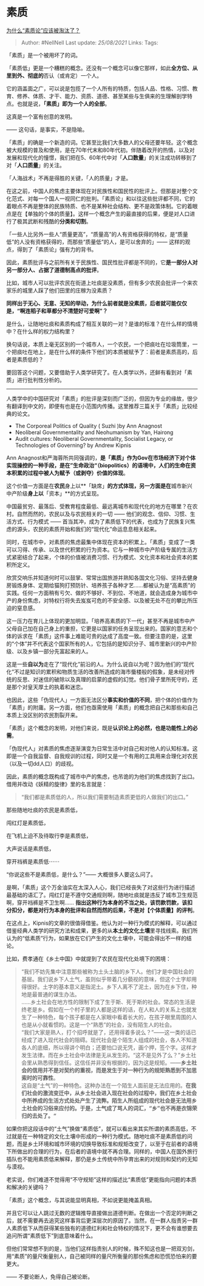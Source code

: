 # 素质
[为什么“素质论”应该被淘汰了？](https://zhuanlan.zhihu.com/p/103268667)

> Author: #NellNell 
Last update: *25/08/2021* 
Links:
Tags:   



  

「素质」是一个被用坏了的词。

「素质低」更是一个糟糕的概念。还没有一个概念可以像它那样，如此**全方位、从里到外、彻底的**否认（或肯定）一个人。

它的涵盖面之广，可以说是包揽了一个人所有的特质，包括人品、性格、习惯、教育、修养、体质、才干、能力、资质、道德、甚至某些与生俱来的生理解剖学特点。也就是说，**「素质」即为一个人的全部**。

这真是一个富有创意的发明。

—— 这句话，是事实，不是隐喻。

「素质」的确是一个新造的词。它甚至比我们大多数人的父母还要年轻。这个概念被大规模的普及和使用，是在70年代末和80年代初。伴随着改开的热情，以及对发展和现代化的憧憬，我们把在5、60年代中对「**人口数量**」的关注成功转移到了对「**人口质量**」的关注。

「人海战术」不再是得胜的关键，「人的质量」才是。

在这之前，中国人的焦虑主要体现在对民族性和国民性的批评上。但那是对整个文化范式、对每一个国人一视同仁的批判。「素质论」和以往这些批评都不同，它的着眼点不再是整体的民族特质、也不是某种社会结构、更不是政策体制。它的着眼点是在【单独的个体的质量】。这样一个概念产生的最直接的后果，便是对人口进行了极其武断和残酷的**分类和切割**。

「一些人比另外一些人“质量更高”，“质量高”的人有资格获得的特权，是“质量低”的人没有资格获得的，而那些“质量低”的人，是可以舍弃的」—— 这样的观点，得到了「素质论」强有力的背书。

因此，素质批评与之前所有关于民族性、国民性批评都是不同的，它**是一部分人对另一部分人、占据了道德制高点的批评**。

比如，城市人可以批评农民在街道上吐痰是没素质，但有多少农民会批评一个来农家乐的城里人踩了他们田里的庄稼为没素质？

**同样出于无心、无意、无知的举动，为什么前者就是没素质，后者就可能仅仅是，“啊连稻子和草都分不清楚好可爱啊”？**

是什么，让随地吐痰和素质构成了相互关联的一对？是谁的标准？在什么样的情境中？在什么样的权力结构里？

换句话说，本质上毫无区别的一个城市人，一个农民，一个把痰吐在垃圾筒里，一个把痰吐在地上，是在什么样的条件下他们的本质被赋予了：前者是素质高的，后者是素质低的？

要回答这个问题，又要借助于人类学研究了。在人类学以外，还鲜有看到对「素质」进行批判性分析的。

---

人类学中的中国研究对「素质」的批评是深刻而广泛的，但因为专业的缘故，很少有翻译到中文的，即便有也是在小范围内传播。这里推荐三篇关于「素质」比较经典的论文。

-   The Corporeal Politics of Quality ( Suzhi )by Ann Anagnost
-   Neoliberal Governmentality and Neohumanism by Yan, Hairong
-   Audit cultures: Neoliberal Governmentality, Socialist Legacy, or Technologies of Governing? by Andrew Kipnis

Ann Anagnost和严海蓉所共同强调的，**是「素质」作为Gov在市场经济下对个体实现操控的一种手段，是在”生命政治“（biopolitics）的语境中，人们的生命在资本积累的过程中被人为赋予（或剥夺）价值的体现**。

这个价值一方面是在**农民**身上以**「缺席」**的方式体现，另一方面是在**城市新兴中产阶级**身上以**「资本」**的方式呈现。

中国最贫穷、最落后、受教育程度最低、最远离城市和现代化的地方在哪里？在农村。自然而然的，农民以及与农民相关的一切 —— 他们的观念、信仰、习惯、生活方式、行为模式 —— 首当其冲，成为了素质低下的代表，也成为了民族复兴焦虑的源头，农民的素质开始和我们的“现代化”命运息息相关起来。

同时，在城市中，对素质的焦虑最集中体现在资本的积累上。「素质」变成了一类可以习得、传承、以及世代积累的行为资本。它与一种城市中产阶级专属的生活方式紧密结合了起来，个体的价值被消费习惯、行为模式、文化资本和社会资本的累积所定义。

欣赏交响乐并知道何时可以鼓掌、常常出国旅游并熟知各国文化习俗、坚持去健身房锻炼身体、定期给猫狗打预防针、培养孩子各种才艺……都被认为是“高素质”的实践。任何一方面稍有亏欠、做的不够好、不到位、不地道，就会造成身为城市中产的身份焦虑，对特权行将失去岌岌可危的不安全感、以及被无处不在的攀比所压迫的窒息感。

这一压力在育儿上体现的更加明显。「培养高素质的下一代」甚至不再是城市中产父母自己加在自己身上的重担，它更是以国家的任务呈现出来的。国家的意志和个体的诉求在「素质」这件事上难能可贵的达成了高度一致。但要注意的是，这里的“个体”并不代表这个国家所有的人，它包括的是知识分子、城市里新兴的中产阶级、以及乡镇一部分先富起来的人。

这是一些**自以为**走在了“现代化”前沿的人。为什么说自以为呢？因为他们的“现代化”不过是知识的累积和物质生活的改善所造成的海市蜃楼般的假象，是未经对传统的反思、对迷信的破除以及真理的启蒙的虚假的幻觉。他们骨子里所死守的，还是那个对皇天厚土的执着和迷恋。

也因此，这些「伪现代人」一方面无法区分**事实和价值的不同**，把个体的价值作为「素质」的附庸。另一方面，他们也亟需使用「素质」的概念把自己和那些和自己本质上没区别的农民割裂开来。

「素质」这个概念的发明，对他们来说，既是**认识论上的必然，也是功能性上的必需**。

「伪现代人」对素质的焦虑逐渐演变为日常生活中对自己和对他人的认知标准。这即是一个自我监督、自我规训的过程，同时又是一个有用的工具用来合理化对农民（以及一切dd人口）的歧视。

因此，素质的概念既构成了城市中产的焦虑，也吊诡的为他们的焦虑找到了出口。借用并改动《妖精的旋律》里的名言就是：

> “我们都是素质低的人，所以我们需要制造素质更低的人做我们的出口。”

那些随地吐痰的农民是素质低，

闯红灯是素质低，

在飞机上迫不及待取行李是素质低，

大声说话是素质低，

穿开裆裤是素质低⋯⋯

  

“你说这些不是素质低，是什么？”—— 大概很多人要这么问了。

是啊，「素质」这个万金油实在太深入人心，我们已经丧失了对这些行为进行描述最基础的语汇了。闯红灯是不遵守交通规则啊，随地吐痰就是违反了城市卫生规范啊，穿开裆裤是不卫生啊…… **指出这种行为本身的不当之处，该罚款罚款，该扣分扣分，都是对行为本身的批评和自然而然的后果，不是对【个体质量】的评判**。

在这点上，Kipnis的文章的很值得借鉴。他认为对一种行为模式的解释，可以通过借鉴经典人类学的研究方法和成果，更多的从**本土的文化土壤**里寻找线索。我们所认为的“低素质”行为，如果放在它们产生的文化土壤中，可能会得出不一样的结论。

比如，费孝通在《乡土中国》中就提到了农民在现代化处境下的困境：

> “我们不妨先集中注意那些被称为土头土脑的乡下人。他们才是中国社会的基层。我们说乡下人土气，虽则似乎带着几分藐视的意味，但这个土字却用得很好。土字的基本意义是指泥土。乡下人离不了泥土，因为在乡下住，种地是最普通的谋生办法。  
> ……乡土社会在地方性的限制下成了生于斯、死于斯的社会。常态的生活是终老是乡。假如在一个村子里的人都是这样的话，在人和人的关系上也就发生了一种特色，每个孩子都是在人家眼中看着长大的，在孩子眼里周围的人也是从小就看惯的。这是一个“熟悉”的社会，没有陌生人的社会。  
> “我们大家是熟人，打个招呼就是了，还用得着多说么？”——这一类的话已经成了进入现代社会的阻碍。现代社会是个陌生人组成的社会，各人不知道各人的底细，所以得讲个明白；还要怕口说无凭，画个押，签个字。这样才发生法律。而在乡土社会中法律是无从发生的。“这不是见外了么？”乡土社会里从熟悉得到信任。这信任并非没有根据的，因为这是规矩。——**乡土社会的信用并不是对契约的重视，而是发生于对一种行为的规矩熟悉到不加思索时的可靠性**。  
> 这自是“土气”的一种特色。这种办法在一个陌生人面前是无法应用的。**在我们社会的激流变迁中，从乡土社会进入现在社会的过程中，我们在乡土社会中所养成的生活方式处处产生了流弊。陌生人所组成的现代社会是无法用乡土社会的习俗来应付的。于是，土气成了骂人的词汇，“乡”也不再是衣锦荣归的去处了。“**

如果你把这段话中的“土气”换做“素质低”，就可以看出来其实所谓的素质高低，不过就是在一种特定的文化土壤中形成的一种行为模式。随地吐痰不是素质低的问题，而是乡土环境和城市环境的切换导致标准和规矩改变了，以至于在前者的语境下所做出的合理的行为，在后者的语境中就不再合理。同样的，中国人在国外旅行插队也不能用素质低来解释，那仍是乡土传统中所孕育出来的对规则和契约的无知与漠视。

老实说，你们难道不觉得用“不守规矩”这样的描述比“素质低”更能指向问题的本质和解决的关键吗？

「素质」这个概念，与其说能显明真相，不如说更能掩盖真相。

并且它可以让人跳过无数的逻辑推导直接做出道德判断。在做出一个否定的判断之后，就不需要再去追究这样事背后更深层次的原因了。当然，在一群人指责另一群人素质低下从而获得某些独有的道德红利和社会特权的情况下，更不会有谁想要去追问所谓“素质低下”到底意味着什么。

但他们常常想不到的是，当他们这样指责别人的时候，殊不知这也是一把双刃剑，用“素质”的量尺衡量别人，自己被同样的量尺所衡量的那份焦虑和恐慌恐怕来的要更大。

  

—— 不要论断人，免得自己被论断。